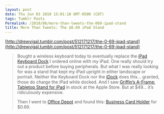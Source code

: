 ```yaml
---
layout: post
date: Thu Jun 03 2010 15:01:10 GMT-0500 (CDT)
tags: Tumblr Posts
Permalink: /2010/06/more-than-tweets-the-069-ipad-stand
title: More Than Tweets: The $0.69 iPad Stand
---
```


[http://drewvigal.tumblr.com/post/512171217/the-0-69-ipad-stand](http://drewvigal.tumblr.com/post/512171217/the-0-69-ipad-stand)

> <span></span>
> 
> Bought a wireless keyboard today to eventually replace the [iPad Keyboard Dock](http://store.apple.com/us/product/MC533LL/A?fnode=MTc0MjU4NjE&mco=MTc0MjYxNjM) I ordered online with my iPad. One really should try out a product before buying peripherals. But what I was really looking for was a stand that kept my iPad upright in either landscape or portrait. Neither the Keyboard Dock nor the [iDock](http://store.apple.com/us/product/MC360ZM/A?fnode=MTc0MjU4NjE&mco=MTc0MjU5Nzk) does this… granted, those do charge the iPad while docked. And I saw [Griffin’s A-Frame: Tabletop Stand for iPad](http://www.griffintechnology.com/products/a-frame) in stock at the Apple Store. But at $49… it’s ridiculously expensive.
> 
> Then I went to [Office Depot](http://www.officedepot.com/a/products/886149/Office-Depot-Business-Card-Holder-Black/) and found this: [Business Card Holder](http://www.flickr.com/photos/drewvigal/sets/72157623703596169/) for $0.69.
